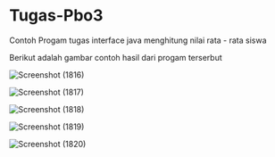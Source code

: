 # Tugas-Pbo3

Contoh Progam tugas interface java menghitung nilai rata - rata siswa

Berikut adalah gambar contoh hasil dari progam terserbut

![Screenshot (1816)](https://user-images.githubusercontent.com/54269175/121272790-04e93d00-c8f1-11eb-8367-fd634195bb32.png)

![Screenshot (1817)](https://user-images.githubusercontent.com/54269175/121272823-19c5d080-c8f1-11eb-9982-02d24d2ff33c.png)

![Screenshot (1818)](https://user-images.githubusercontent.com/54269175/121272859-319d5480-c8f1-11eb-9dc8-eb6ed3b74667.png)

![Screenshot (1819)](https://user-images.githubusercontent.com/54269175/121272910-4da0f600-c8f1-11eb-8066-901e30340b11.png)

![Screenshot (1820)](https://user-images.githubusercontent.com/54269175/121272950-5e516c00-c8f1-11eb-80e3-9ba5c292312f.png)
